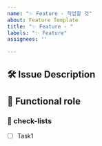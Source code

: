 ```yaml
---
name: "✨ Feature - 작업할 것"
about: Feature Template
title: "✨ Feature - "
labels: "✨ Feature"
assignees: ''

---
```


## 🛠️ Issue Description
[//]: # (해당 이슈에 대한 설명을 작성해주세요.)

## 💭 Functional role
[//]: # (기능이 가지는 역할과 영향을 설명해주세요.)

### 📝 check-lists
[//]: # (업무 체크리스트를 작성해주세요.)
- [ ] Task1
